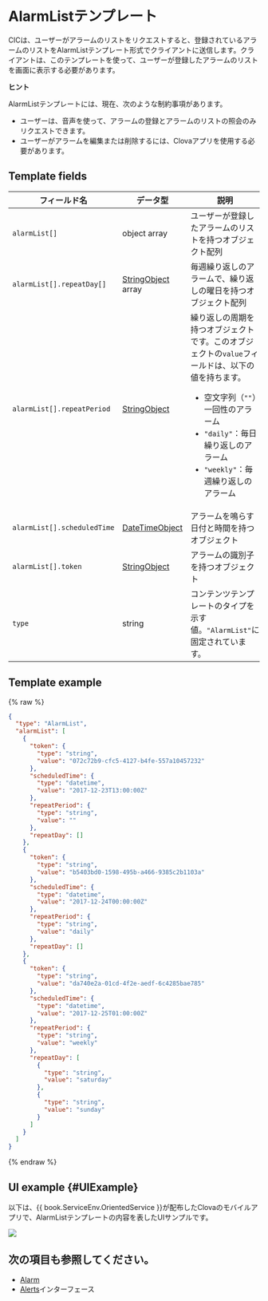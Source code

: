 # AlarmListテンプレート
CICは、ユーザーがアラームのリストをリクエストすると、登録されているアラームのリストをAlarmListテンプレート形式でクライアントに送信します。クライアントは、このテンプレートを使って、ユーザーが登録したアラームのリストを画面に表示する必要があります。

<div class="tip">
<p><strong>ヒント</strong></p>
<p>AlarmListテンプレートには、現在、次のような制約事項があります。</p>
<ul>
  <li>ユーザーは、音声を使って、アラームの登録とアラームのリストの照会のみリクエストできます。</li>
  <li>ユーザーがアラームを編集または削除するには、Clovaアプリを使用する必要があります。</li>
</ul>
</div>

## Template fields

| フィールド名       | データ型    | 説明                     |
|---------------|---------|-----------------------------|
| `alarmList[]`               | object array  | ユーザーが登録したアラームのリストを持つオブジェクト配列                                                                                           |
| `alarmList[].repeatDay[]`   | [StringObject](/Develop/References/ContentTemplates/Shared_Objects.md#StringObject) array | 毎週繰り返しのアラームで、繰り返しの曜日を持つオブジェクト配列  |
| `alarmList[].repeatPeriod`  | [StringObject](/Develop/References/ContentTemplates/Shared_Objects.md#StringObject)     | 繰り返しの周期を持つオブジェクトです。このオブジェクトの`value`フィールドは、以下の値を持ちます。<ul><li>空文字列（<code>""</code>）一回性のアラーム</li><li><code>"daily"</code>：毎日繰り返しのアラーム</li><li><code>"weekly"</code>：毎週繰り返しのアラーム</li></ul> |
| `alarmList[].scheduledTime` | [DateTimeObject](/Develop/References/ContentTemplates/Shared_Objects.md#DateTimeObject) | アラームを鳴らす日付と時間を持つオブジェクト                       |
| `alarmList[].token`         | [StringObject](/Develop/References/ContentTemplates/Shared_Objects.md#StringObject)     | アラームの識別子を持つオブジェクト                               |
| `type`                      | string                                                                              | コンテンツテンプレートのタイプを示す値。`"AlarmList"`に固定されています。             |

## Template example

{% raw %}

```json
{
  "type": "AlarmList",
  "alarmList": [
    {
      "token": {
        "type": "string",
        "value": "072c72b9-cfc5-4127-b4fe-557a10457232"
      },
      "scheduledTime": {
        "type": "datetime",
        "value": "2017-12-23T13:00:00Z"
      },
      "repeatPeriod": {
        "type": "string",
        "value": ""
      },
      "repeatDay": []
    },
    {
      "token": {
        "type": "string",
        "value": "b5403bd0-1598-495b-a466-9385c2b1103a"
      },
      "scheduledTime": {
        "type": "datetime",
        "value": "2017-12-24T00:00:00Z"
      },
      "repeatPeriod": {
        "type": "string",
        "value": "daily"
      },
      "repeatDay": []
    },
    {
      "token": {
        "type": "string",
        "value": "da740e2a-01cd-4f2e-aedf-6c4285bae785"
      },
      "scheduledTime": {
        "type": "datetime",
        "value": "2017-12-25T01:00:00Z"
      },
      "repeatPeriod": {
        "type": "string",
        "value": "weekly"
      },
      "repeatDay": [
        {
          "type": "string",
          "value": "saturday"
        },
        {
          "type": "string",
          "value": "sunday"
        }
      ]
    }
  ]
}
```

{% endraw %}

## UI example {#UIExample}

以下は、{{ book.ServiceEnv.OrientedService }}が配布したClovaのモバイルアプリで、AlarmListテンプレートの内容を表したUIサンプルです。

![](/Develop/Assets/Images/Content_Template-AlarmList.png)

## 次の項目も参照してください。
* [Alarm](/Develop/References/ContentTemplates/Alarm.md)
* [Alerts](/Develop/References/MessageInterfaces/Alerts.md)インターフェース
